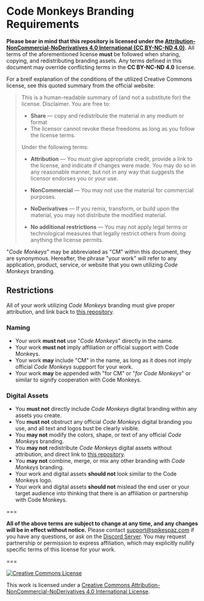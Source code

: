 # Code Monkeys Branding Requirements

**Please bear in mind that this repository is licensed under the [Attribution-NonCommercial-NoDerivatives 4.0 International (CC BY-NC-ND 4.0)](https://creativecommons.org/licenses/by-nc-nd/4.0/).** All terms of the aforementioned license **must** be followed when sharing, copying, and redistributing branding assets. Any terms defined in this document may override conflicting terms in the **CC BY-NC-ND 4.0** license.

For a breif explanation of the conditions of the utilized Creative Commons license, see this quoted summary from the official website:


> This is a human-readable summary of (and not a substitute for) the license. Disclaimer.
> You are free to:
> - **Share** — copy and redistribute the material in any medium or format
> - The licensor cannot revoke these freedoms as long as you follow the license terms.
>
> Under the following terms:
> - **Attribution** — You must give appropriate credit, provide a link to the license, and indicate if changes were made. You may do so in any reasonable manner, but not in any way that suggests the licensor endorses you or your use.
>
> - **NonCommercial** — You may not use the material for commercial purposes.
>
> - **NoDerivatives** — If you remix, transform, or build upon the material, you may not distribute the modified material.
>
> - **No additional restrictions** — You may not apply legal terms or technological measures that legally restrict others from doing anything the license permits.

"*Code Monkeys*" may be abbreviated as "CM" within this document, they are synonymous.
Hereafter, the phrase "your work" will refer to any application, product, service, or website that you own utilizing *Code Monkeys* branding.

## Restrictions

All of your work utilizing *Code Monkeys* branding must give proper attribution, and link back to [this repository](https://github.com/CodeMonkeys-Community/branding).

### Naming

- Your work **must not** use "*Code Monkeys*" directly in the name.
- Your work **must not** imply affiliation or official support with Code Monkeys.
- Your work **may** include "CM" in the name, as long as it does not imply official *Code Monkeys* suppport for your work.
- Your work **may** be appended with "for CM" or "*for Code Monkeys*" or similar to signify cooperation with Code Monkeys.

### Digital Assets

- You **must not** directly include *Code Monkeys* digital branding within any assets you create.
- You **must not** obstruct any official *Code Monkeys* digital branding you use, and all text and logos bust be clearly visible.
- You **may not** modify the colors, shape, or text of any official *Code Monkeys* branding.
- You **may not** redistribute *Code Monkeys* digital assets without attribution, and direct link to [this repository](https://github.com/CodeMonkeys-Community/branding).
- You **may not** combine, merge, or mix any other branding with *Code Monkeys* branding.
- Your work and digital assets **should not** look similar to the Code Monkeys logo.
- Your work and digital assets **should not** mislead the end user or your target audience into thinking that there is an affiliation or partnership with Code Monkeys.

===

**All of the above terms are subject to change at any time, and any changes will be in effect without notice.**
Please contact [support@spikespaz.com](mailto:support@spikespaz.com) if you have any questions, or ask on the [Discord Server](https://discord.me/cm). You may request partnership or permission to express affiliation, which may explicitly nullify specific terms of this license for your work.

===

[![Creative Commons License](https://i.creativecommons.org/l/by-nc-nd/4.0/88x31.png)](https://i.creativecommons.org/l/by-nc-nd/4.0/88x31.png)

This work is licensed under a [Creative Commons Attribution-NonCommercial-NoDerivatives 4.0 International License](http://creativecommons.org/licenses/by-nc-nd/4.0/).
